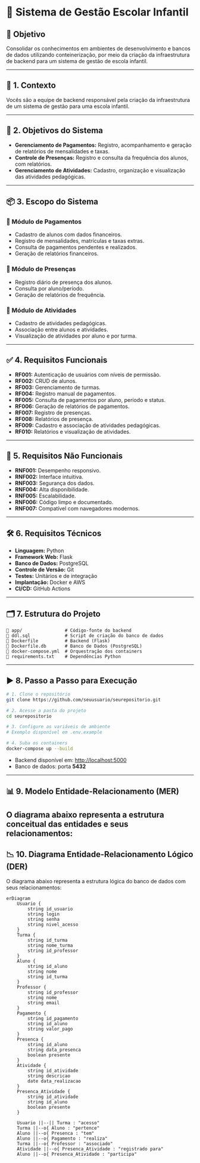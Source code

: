 # 🏫 Sistema de Gestão Escolar Infantil

## 🎯 Objetivo
Consolidar os conhecimentos em ambientes de desenvolvimento e bancos de dados utilizando conteinerização, por meio da criação da infraestrutura de backend para um sistema de gestão de escola infantil.

---

## 📘 1. Contexto
Vocês são a equipe de backend responsável pela criação da infraestrutura de um sistema de gestão para uma escola infantil.

---

## 🎯 2. Objetivos do Sistema

- **Gerenciamento de Pagamentos:** Registro, acompanhamento e geração de relatórios de mensalidades e taxas.
- **Controle de Presenças:** Registro e consulta da frequência dos alunos, com relatórios.
- **Gerenciamento de Atividades:** Cadastro, organização e visualização das atividades pedagógicas.

---

## 📦 3. Escopo do Sistema

### 🔹 Módulo de Pagamentos
- Cadastro de alunos com dados financeiros.
- Registro de mensalidades, matrículas e taxas extras.
- Consulta de pagamentos pendentes e realizados.
- Geração de relatórios financeiros.

### 🔹 Módulo de Presenças
- Registro diário de presença dos alunos.
- Consulta por aluno/período.
- Geração de relatórios de frequência.

### 🔹 Módulo de Atividades
- Cadastro de atividades pedagógicas.
- Associação entre alunos e atividades.
- Visualização de atividades por aluno e por turma.

---

## ✅ 4. Requisitos Funcionais

- **RF001:** Autenticação de usuários com níveis de permissão.
- **RF002:** CRUD de alunos.
- **RF003:** Gerenciamento de turmas.
- **RF004:** Registro manual de pagamentos.
- **RF005:** Consulta de pagamentos por aluno, período e status.
- **RF006:** Geração de relatórios de pagamentos.
- **RF007:** Registro de presenças.
- **RF008:** Relatórios de presença.
- **RF009:** Cadastro e associação de atividades pedagógicas.
- **RF010:** Relatórios e visualização de atividades.

---

## 🧱 5. Requisitos Não Funcionais

- **RNF001:** Desempenho responsivo.
- **RNF002:** Interface intuitiva.
- **RNF003:** Segurança dos dados.
- **RNF004:** Alta disponibilidade.
- **RNF005:** Escalabilidade.
- **RNF006:** Código limpo e documentado.
- **RNF007:** Compatível com navegadores modernos.

---

## 🛠️ 6. Requisitos Técnicos

- **Linguagem:** Python  
- **Framework Web:** Flask  
- **Banco de Dados:** PostgreSQL  
- **Controle de Versão:** Git  
- **Testes:** Unitários e de integração  
- **Implantação:** Docker e AWS  
- **CI/CD:** GitHub Actions  

---

## 🗂️ 7. Estrutura do Projeto

```
📁 app/                # Código-fonte do backend
📄 ddl.sql             # Script de criação do banco de dados
🐳 Dockerfile          # Backend (Flask)
🐳 Dockerfile.db       # Banco de Dados (PostgreSQL)
🔧 docker-compose.yml  # Orquestração dos containers
📄 requirements.txt    # Dependências Python
```

---

## ▶️ 8. Passo a Passo para Execução

```bash
# 1. Clone o repositório
git clone https://github.com/seuusuario/seurepositorio.git

# 2. Acesse a pasta do projeto
cd seurepositorio

# 3. Configure as variáveis de ambiente
# Exemplo disponível em .env.example

# 4. Suba os containers
docker-compose up --build
```

- Backend disponível em: [http://localhost:5000](http://localhost:5000)  
- Banco de dados: porta **5432**

---

## 📊 9. Modelo Entidade-Relacionamento (MER)

O diagrama abaixo representa a estrutura conceitual das entidades e seus relacionamentos:
---

## 📉 10. Diagrama Entidade-Relacionamento Lógico (DER)

O diagrama abaixo representa a estrutura lógica do banco de dados com seus relacionamentos:
```mermaid
erDiagram
    Usuario {
        string id_usuario
        string login
        string senha
        string nivel_acesso
    }
    Turma {
        string id_turma
        string nome_turma
        string id_professor
    }
    Aluno {
        string id_aluno
        string nome
        string id_turma
    }
    Professor {
        string id_professor
        string nome
        string email
    }
    Pagamento {
        string id_pagamento
        string id_aluno
        string valor_pago
    }
    Presenca {
        string id_aluno
        string data_presenca
        boolean presente
    }
    Atividade {
        string id_atividade
        string descricao
        date data_realizacao
    }
    Presenca_Atividade {
        string id_atividade
        string id_aluno
        boolean presente
    }
    
    Usuario ||--|| Turma : "acesso"
    Turma ||--o{ Aluno : "pertence"
    Aluno ||--o{ Presenca : "tem"
    Aluno ||--o{ Pagamento : "realiza"
    Turma ||--o{ Professor : "associado"
    Atividade ||--o{ Presenca_Atividade : "registrado para"
    Aluno ||--o{ Presenca_Atividade : "participa"